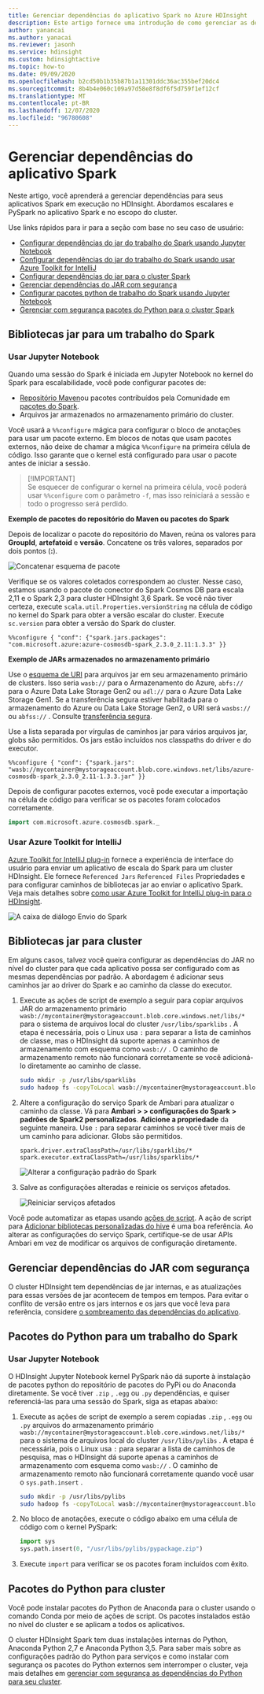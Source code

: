 ```yaml
---
title: Gerenciar dependências do aplicativo Spark no Azure HDInsight
description: Este artigo fornece uma introdução de como gerenciar as dependências do Spark no cluster HDInsight Spark para aplicativos PySpark e escalares.
author: yanancai
ms.author: yanacai
ms.reviewer: jasonh
ms.service: hdinsight
ms.custom: hdinsightactive
ms.topic: how-to
ms.date: 09/09/2020
ms.openlocfilehash: b2cd50b1b35b87b1a11301ddc36ac355bef20dc4
ms.sourcegitcommit: 8b4b4e060c109a97d58e8f8df6f5d759f1ef12cf
ms.translationtype: MT
ms.contentlocale: pt-BR
ms.lasthandoff: 12/07/2020
ms.locfileid: "96780608"
---
```

# <a name="manage-spark-application-dependencies"></a>Gerenciar dependências do aplicativo Spark

Neste artigo, você aprenderá a gerenciar dependências para seus aplicativos Spark em execução no HDInsight. Abordamos escalares e PySpark no aplicativo Spark e no escopo do cluster.

Use links rápidos para ir para a seção com base no seu caso de usuário:
* [Configurar dependências do jar do trabalho do Spark usando Jupyter Notebook](#use-jupyter-notebook)
* [Configurar dependências do jar do trabalho do Spark usando usar Azure Toolkit for IntelliJ](#use-azure-toolkit-for-intellij)
* [Configurar dependências do jar para o cluster Spark](#jar-libs-for-cluster)
* [Gerenciar dependências do JAR com segurança](#safely-manage-jar-dependencies)
* [Configurar pacotes python de trabalho do Spark usando Jupyter Notebook](#use-jupyter-notebook-1)
* [Gerenciar com segurança pacotes do Python para o cluster Spark](#python-packages-for-cluster)

## <a name="jar-libs-for-one-spark-job"></a>Bibliotecas jar para um trabalho do Spark
### <a name="use-jupyter-notebook"></a>Usar Jupyter Notebook
Quando uma sessão do Spark é iniciada em Jupyter Notebook no kernel do Spark para escalabilidade, você pode configurar pacotes de:

* [Repositório Maven](https://search.maven.org/)ou pacotes contribuídos pela Comunidade em [pacotes do Spark](https://spark-packages.org/).
* Arquivos jar armazenados no armazenamento primário do cluster.

Você usará a `%%configure` mágica para configurar o bloco de anotações para usar um pacote externo. Em blocos de notas que usam pacotes externos, não deixe de chamar a mágica `%%configure` na primeira célula de código. Isso garante que o kernel está configurado para usar o pacote antes de iniciar a sessão.

>
>[!IMPORTANT]  
>Se esquecer de configurar o kernel na primeira célula, você poderá usar `%%configure` com o parâmetro `-f`, mas isso reiniciará a sessão e todo o progresso será perdido.

**Exemplo de pacotes do repositório do Maven ou pacotes do Spark**

Depois de localizar o pacote do repositório do Maven, reúna os valores para **GroupId**, **artefatoid** e **versão**. Concatene os três valores, separados por dois pontos (**:**).

   ![Concatenar esquema de pacote](./media/apache-spark-manage-dependencies/spark-package-schema.png "Concatenar esquema de pacote")

Verifique se os valores coletados correspondem ao cluster. Nesse caso, estamos usando o pacote do conector do Spark Cosmos DB para escala 2,11 e o Spark 2,3 para cluster HDInsight 3,6 Spark. Se você não tiver certeza, execute `scala.util.Properties.versionString` na célula de código no kernel do Spark para obter a versão escalar do cluster. Execute `sc.version` para obter a versão do Spark do cluster.

```
%%configure { "conf": {"spark.jars.packages": "com.microsoft.azure:azure-cosmosdb-spark_2.3.0_2.11:1.3.3" }}
```

**Exemplo de JARs armazenados no armazenamento primário**

Use o [esquema de URI](../hdinsight-hadoop-linux-information.md#URI-and-scheme) para arquivos jar em seu armazenamento primário de clusters. Isso seria `wasb://` para o Armazenamento do Azure, `abfs://` para o Azure Data Lake Storage Gen2 ou `adl://` para o Azure Data Lake Storage Gen1. Se a transferência segura estiver habilitada para o armazenamento do Azure ou Data Lake Storage Gen2, o URI será `wasbs://` ou `abfss://` . Consulte [transferência segura](../../storage/common/storage-require-secure-transfer.md).

Use a lista separada por vírgulas de caminhos jar para vários arquivos jar, globs são permitidos. Os jars estão incluídos nos classpaths do driver e do executor.

```
%%configure { "conf": {"spark.jars": "wasb://mycontainer@mystorageaccount.blob.core.windows.net/libs/azure-cosmosdb-spark_2.3.0_2.11-1.3.3.jar" }}
```

Depois de configurar pacotes externos, você pode executar a importação na célula de código para verificar se os pacotes foram colocados corretamente.

```scala
import com.microsoft.azure.cosmosdb.spark._
```

### <a name="use-azure-toolkit-for-intellij"></a>Usar Azure Toolkit for IntelliJ
[Azure Toolkit for IntelliJ plug-in](./apache-spark-intellij-tool-plugin.md) fornece a experiência de interface do usuário para enviar um aplicativo de escala do Spark para um cluster HDInsight. Ele fornece `Referenced Jars` `Referenced Files` Propriedades e para configurar caminhos de bibliotecas jar ao enviar o aplicativo Spark. Veja mais detalhes sobre [como usar Azure Toolkit for IntelliJ plug-in para o HDInsight](./apache-spark-intellij-tool-plugin.md#run-a-spark-scala-application-on-an-hdinsight-spark-cluster).

![A caixa de diálogo Envio do Spark](./media/apache-spark-intellij-tool-plugin/hdi-submit-spark-app-02.png)

## <a name="jar-libs-for-cluster"></a>Bibliotecas jar para cluster
Em alguns casos, talvez você queira configurar as dependências do JAR no nível do cluster para que cada aplicativo possa ser configurado com as mesmas dependências por padrão. A abordagem é adicionar seus caminhos jar ao driver do Spark e ao caminho da classe do executor.

1. Execute as ações de script de exemplo a seguir para copiar arquivos JAR do armazenamento primário `wasb://mycontainer@mystorageaccount.blob.core.windows.net/libs/*` para o sistema de arquivos local do cluster `/usr/libs/sparklibs` . A etapa é necessária, pois o Linux usa `:` para separar a lista de caminhos de classe, mas o HDInsight dá suporte apenas a caminhos de armazenamento com esquema como `wasb://` . O caminho de armazenamento remoto não funcionará corretamente se você adicioná-lo diretamente ao caminho de classe.

    ```bash
    sudo mkdir -p /usr/libs/sparklibs
    sudo hadoop fs -copyToLocal wasb://mycontainer@mystorageaccount.blob.core.windows.net/libs/*.* /usr/libs/sparklibs
    ```

2. Altere a configuração do serviço Spark de Ambari para atualizar o caminho da classe. Vá para **Ambari > > configurações do Spark > padrões de Spark2 personalizados**. **Adicione a propriedade** da seguinte maneira. Use `:` para separar caminhos se você tiver mais de um caminho para adicionar. Globs são permitidos.

    ```
    spark.driver.extraClassPath=/usr/libs/sparklibs/*
    spark.executor.extraClassPath=/usr/libs/sparklibs/*
    ```

   ![Alterar a configuração padrão do Spark](./media/apache-spark-manage-dependencies/change-spark-default-config.png "Alterar a configuração padrão do Spark")

3. Salve as configurações alteradas e reinicie os serviços afetados.

   ![Reiniciar serviços afetados](./media/apache-spark-manage-dependencies/restart-impacted-services.png "Reiniciar serviços afetados")

Você pode automatizar as etapas usando [ações de script](../hdinsight-hadoop-customize-cluster-linux.md). A ação de script para [Adicionar bibliotecas personalizadas do hive](https://hdiconfigactions.blob.core.windows.net/linuxsetupcustomhivelibsv01/setup-customhivelibs-v01.sh) é uma boa referência. Ao alterar as configurações do serviço Spark, certifique-se de usar APIs Ambari em vez de modificar os arquivos de configuração diretamente. 

## <a name="safely-manage-jar-dependencies"></a>Gerenciar dependências do JAR com segurança
O cluster HDInsight tem dependências de jar internas, e as atualizações para essas versões de jar acontecem de tempos em tempos. Para evitar o conflito de versão entre os jars internos e os jars que você leva para referência, considere [o sombreamento das dependências do aplicativo](./safely-manage-jar-dependency.md).

## <a name="python-packages-for-one-spark-job"></a>Pacotes do Python para um trabalho do Spark
### <a name="use-jupyter-notebook"></a>Usar Jupyter Notebook
O HDInsight Jupyter Notebook kernel PySpark não dá suporte à instalação de pacotes python do repositório de pacotes do PyPi ou do Anaconda diretamente. Se você tiver `.zip` , `.egg` ou `.py` dependências, e quiser referenciá-las para uma sessão do Spark, siga as etapas abaixo:

1. Execute as ações de script de exemplo a serem copiadas `.zip` , `.egg` ou `.py` arquivos do armazenamento primário `wasb://mycontainer@mystorageaccount.blob.core.windows.net/libs/*` para o sistema de arquivos local do cluster `/usr/libs/pylibs` . A etapa é necessária, pois o Linux usa `:` para separar a lista de caminhos de pesquisa, mas o HDInsight dá suporte apenas a caminhos de armazenamento com esquema como `wasb://` . O caminho de armazenamento remoto não funcionará corretamente quando você usar o `sys.path.insert` .

    ```bash
    sudo mkdir -p /usr/libs/pylibs
    sudo hadoop fs -copyToLocal wasb://mycontainer@mystorageaccount.blob.core.windows.net/libs/*.* /usr/libs/pylibs
    ```

2. No bloco de anotações, execute o código abaixo em uma célula de código com o kernel PySpark:

   ```python
   import sys
   sys.path.insert(0, "/usr/libs/pylibs/pypackage.zip")
   ```

3. Execute `import` para verificar se os pacotes foram incluídos com êxito.  

## <a name="python-packages-for-cluster"></a>Pacotes do Python para cluster
Você pode instalar pacotes do Python de Anaconda para o cluster usando o comando Conda por meio de ações de script. Os pacotes instalados estão no nível do cluster e se aplicam a todos os aplicativos. 

O cluster HDInsight Spark tem duas instalações internas do Python, Anaconda Python 2,7 e Anaconda Python 3,5. Para saber mais sobre as configurações padrão do Python para serviços e como instalar com segurança os pacotes do Python externos sem interromper o cluster, veja mais detalhes em [gerenciar com segurança as dependências do Python para seu cluster](./apache-spark-python-package-installation.md).
